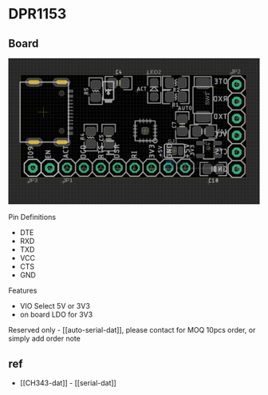 
# DPR1153 


## Board 


![](2023-11-30-17-11-55.png)

Pin Definitions 

- DTE
- RXD
- TXD
- VCC
- CTS
- GND 

Features 
- VIO Select 5V or 3V3 
- on board LDO for 3V3 

Reserved only - [[auto-serial-dat]], please contact for MOQ 10pcs order, or simply add order note


## ref 

- [[CH343-dat]] - [[serial-dat]]